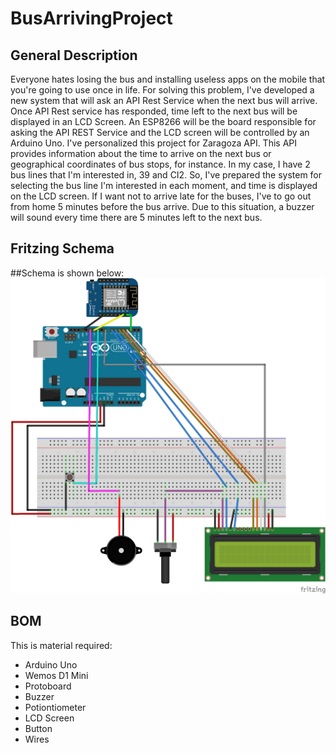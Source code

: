 # BusArrivingProject

## General Description
Everyone hates losing the bus and installing useless apps on the mobile that you're going to use once in life. 
For solving this problem, I've developed a new system that will ask an API Rest Service when the next bus will arrive. Once API Rest service has responded, time left to the next bus will be displayed in an LCD Screen. An ESP8266 will be the board responsible for asking the API REST Service and the LCD screen will be controlled by an Arduino Uno.
I've personalized this project for Zaragoza API. This API provides information about the time to arrive on the next bus or geographical coordinates of bus stops, for instance. 
In my case, I have 2 bus lines that I'm interested in, 39 and CI2. So, I've prepared the system for selecting the bus line I'm interested in each moment, and time is displayed on the LCD screen. If I want not to arrive late for the buses, I've to go out from home 5 minutes before the bus arrive. Due to this situation, a buzzer will sound every time there are 5 minutes left to the next bus. 

## Fritzing Schema
##Schema is shown below:
![BusArrivingProject Schema](https://github.com/mcochi/BusArrivingProject/blob/master/BusArrivingProject_bb.png)

## BOM
This is material required:

- Arduino Uno
- Wemos D1 Mini
- Protoboard
- Buzzer
- Potiontiometer
- LCD Screen
- Button
- Wires

